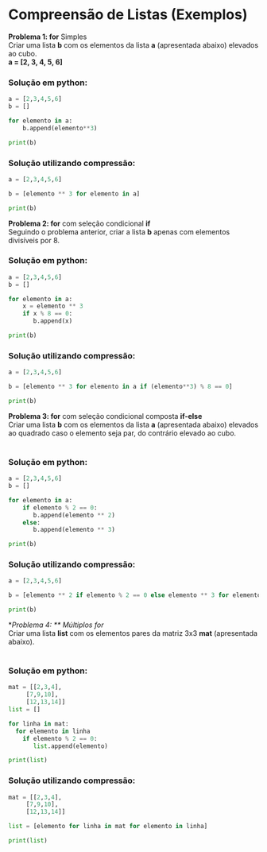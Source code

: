 # Compreensão de Listas (Exemplos)

**Problema 1:  for** Simples <br>
Criar uma lista **b** com os elementos da lista **a** (apresentada abaixo) elevados ao cubo. <br>
**a = [2, 3, 4, 5, 6]** <br>

### Solução em python:
``` python runnable
a = [2,3,4,5,6]
b = []

for elemento in a:
    b.append(elemento**3)

print(b)
```

### Solução utilizando compressão:
``` python runnable
a = [2,3,4,5,6]

b = [elemento ** 3 for elemento in a]

print(b)
```

**Problema 2:  for** com seleção condicional **if** <br>
Seguindo o problema anterior, criar a lista **b** apenas com elementos divisíveis por 8.<br>

### Solução em python:
``` python runnable
a = [2,3,4,5,6]
b = []

for elemento in a:
    x = elemento ** 3
    if x % 8 == 0:
       b.append(x)

print(b)
```

### Solução utilizando compressão:
``` python runnable
a = [2,3,4,5,6]

b = [elemento ** 3 for elemento in a if (elemento**3) % 8 == 0]

print(b)
```

**Problema 3:  for** com seleção condicional composta **if-else** <br>
Criar uma lista **b** com os elementos da lista **a** (apresentada abaixo) elevados ao quadrado caso o elemento seja par, do contrário elevado ao cubo. <br><br>

### Solução em python:
``` python runnable
a = [2,3,4,5,6]
b = []

for elemento in a:
    if elemento % 2 == 0:
       b.append(elemento ** 2)
    else:
       b.append(elemento ** 3)

print(b)
```

### Solução utilizando compressão:
``` python runnable
a = [2,3,4,5,6]

b = [elemento ** 2 if elemento % 2 == 0 else elemento ** 3 for elemento in a]

print(b)
```

**Problema 4: ** Múltiplos *for** <br>
Criar uma lista **list** com os elementos pares da matriz 3x3 **mat** (apresentada abaixo). <br><br>

### Solução em python:
``` python runnable
mat = [[2,3,4],
     [7,9,10],
     [12,13,14]]
list = []

for linha in mat:
  for elemento in linha
    if elemento % 2 == 0:
       list.append(elemento)

print(list)
```

### Solução utilizando compressão:
``` python runnable
mat = [[2,3,4],
     [7,9,10],
     [12,13,14]]

list = [elemento for linha in mat for elemento in linha]

print(list)
```
